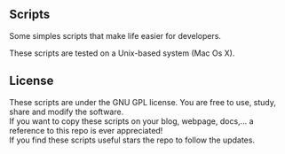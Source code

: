 ## Scripts

Some simples scripts that make life easier for developers.

These scripts are tested on a Unix-based system (Mac Os X). 

## License

These scripts are under the GNU GPL license. You are free to use, study, share and modify the software.  
If you want to copy these scripts on your blog, webpage, docs,... a reference to this repo is ever appreciated!  
If you find these scripts useful stars the repo to follow the updates. 